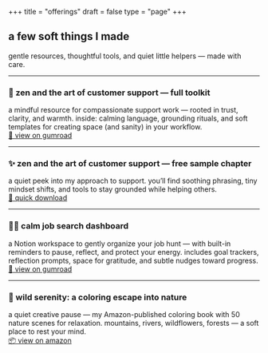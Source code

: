 +++
title = "offerings"
draft = false
type = "page"
+++

## a few soft things I made

gentle resources, thoughtful tools, and quiet little helpers — made with care.

---

### 🧰 zen and the art of customer support — full toolkit  
a mindful resource for compassionate support work — rooted in trust, clarity, and warmth. inside: calming language, grounding rituals, and soft templates for creating space (and sanity) in your workflow.  
[🌿 view on gumroad](https://gum.new/gum/cmawsqj8v001b03l18e7k4qpz)

---

### ✨ zen and the art of customer support — free sample chapter  
a quiet peek into my approach to support. you’ll find soothing phrasing, tiny mindset shifts, and tools to stay grounded while helping others.  
[🌿 quick download](https://gum.new/gum/cmawrui6z000x03l1bmekfw6i)

---

### 🧘‍♀️ calm job search dashboard  
a Notion workspace to gently organize your job hunt — with built-in reminders to pause, reflect, and protect your energy. includes goal trackers, reflection prompts, space for gratitude, and subtle nudges toward progress.  
[🌿 view on gumroad](https://steadyspace.gumroad.com/l/calmjobdashboard)

---

### 🎨 wild serenity: a coloring escape into nature  
a quiet creative pause — my Amazon-published coloring book with 50 nature scenes for relaxation. mountains, rivers, wildflowers, forests — a soft place to rest your mind.  
[📦 view on amazon](https://a.co/d/gyfYdS7)
